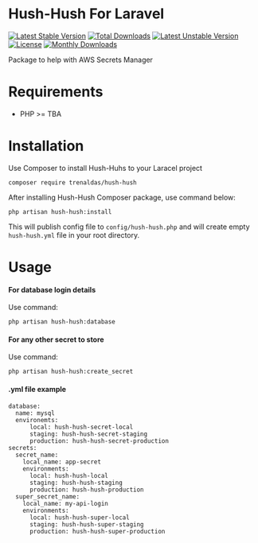 Hush-Hush For Laravel
=======================

[![Latest Stable Version](https://poser.pugx.org/trenaldas/hush-hush/v/stable)](https://packagist.org/packages/trenaldas/hush-hush) 
[![Total Downloads](https://poser.pugx.org/trenaldas/hush-hush/downloads)](https://packagist.org/packages/trenaldas/hush-hush) 
[![Latest Unstable Version](https://poser.pugx.org/trenaldas/hush-hush/v/unstable)](https://packagist.org/packages/trenaldas/hush-hush)
[![License](https://poser.pugx.org/trenaldas/hush-hush/license)](https://packagist.org/packages/trenaldas/hush-hush)
[![Monthly Downloads](https://poser.pugx.org/trenaldas/hush-hush/d/monthly)](https://packagist.org/packages/trenaldas/hush-hush)

Package to help with AWS Secrets Manager


Requirements
============

* PHP >= TBA

Installation
============

Use Composer to install Hush-Huhs to your Laracel project

    composer require trenaldas/hush-hush

After installing Hush-Hush Composer package, use command below:

    php artisan hush-hush:install

This will publish config file to `config/hush-hush.php` and will create empty `hush-hush.yml` file in your root directory.

Usage
=====

#### For database login details

Use command:
    
    php artisan hush-hush:database

#### For any other secret to store

Use command: 
    
    php artisan hush-hush:create_secret

#### .yml file example

    database:
      name: mysql
      environemts:
          local: hush-hush-secret-local
          staging: hush-hush-secret-staging
          production: hush-hush-secret-production
    secrets:
      secret_name:
        local_name: app-secret
        environments:
          local: hush-hush-local
          staging: hush-hush-staging
          production: hush-hush-production
      super_secret_name:
        local_name: my-api-login
        environments:
          local: hush-hush-super-local
          staging: hush-hush-super-staging
          production: hush-hush-super-production
          